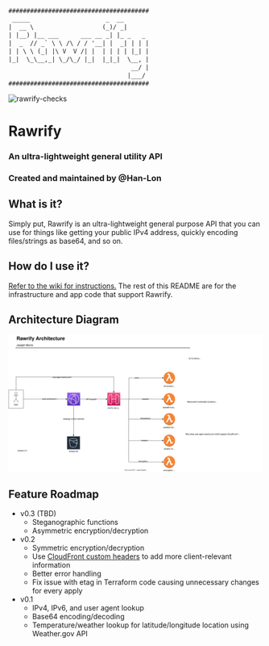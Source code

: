     #######################################
     _____                     _  __
    |  __ \                   (_)/ _|
    | |__) |__ ___      ___ __ _| |_ _   _
    |  _  // _` \ \ /\ / / '__| |  _| | | |
    | | \ \ (_| |\ V  V /| |  | | | | |_| |
    |_|  \_\__,_| \_/\_/ |_|  |_|_|  \__, |
                                      __/ |
                                     |___/
    #######################################

![rawrify-checks](https://github.com/Han-Lon/rawrify/actions/workflows/rawrify-checks.yml/badge.svg?branch=0.2-dev)

# Rawrify
### An ultra-lightweight general utility API
### Created and maintained by @Han-Lon

## What is it?
Simply put, Rawrify is an ultra-lightweight general purpose API that you can use for
things like getting your public IPv4 address, quickly encoding files/strings as base64, and so on.

## How do I use it?
[Refer to the wiki for instructions.](https://github.com/Han-Lon/rawrify/wiki) 
The rest of this README are for the infrastructure and app code that support Rawrify.


## Architecture Diagram
![architecture_diagram](docs/architecture_diagram.svg)


## Feature Roadmap
- v0.3 (TBD)
  - Steganographic functions
  - Asymmetric encryption/decryption
- v0.2
  - Symmetric encryption/decryption
  - Use [CloudFront custom headers](https://docs.aws.amazon.com/AmazonCloudFront/latest/DeveloperGuide/using-cloudfront-headers.html) to add more client-relevant information 
  - Better error handling
  - Fix issue with etag in Terraform code causing unnecessary changes for every apply
- v0.1
  - IPv4, IPv6, and user agent lookup
  - Base64 encoding/decoding
  - Temperature/weather lookup for latitude/longitude location using Weather.gov API